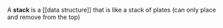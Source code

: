 A **stack** is a [[data structure]] that is like a stack of plates (can only place and remove from the top)